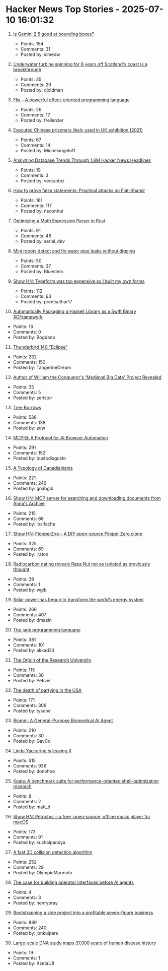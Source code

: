 # Hacker News Top Stories - 2025-07-10 16:01:32

1. [Is Gemini 2.5 good at bounding boxes?](https://simedw.com/2025/07/10/gemini-bounding-boxes/)
   - Points: 154
   - Comments: 31
   - Posted by: simedw

2. [Underwater turbine spinning for 6 years off Scotland's coast is a breakthrough](https://apnews.com/article/tidal-energy-turbine-marine-meygen-scotland-ffff3a7082205b33b612a1417e1ec6d6)
   - Points: 35
   - Comments: 29
   - Posted by: djoldman

3. [Flix – A powerful effect-oriented programming language](https://flix.dev/)
   - Points: 26
   - Comments: 17
   - Posted by: freilanzer

4. [Executed Chinese prisoners likely used in UK exhibition (2021)](https://www.theartnewspaper.com/2021/01/25/executed-chinese-prisoners-likely-used-in-uk-exhibition)
   - Points: 67
   - Comments: 14
   - Posted by: Michelangelo11

5. [Analyzing Database Trends Through 1.8M Hacker News Headlines](https://camelai.com/blog/hn-database-hype/)
   - Points: 19
   - Comments: 3
   - Posted by: vercantez

6. [How to prove false statements: Practical attacks on Fiat-Shamir](https://www.quantamagazine.org/computer-scientists-figure-out-how-to-prove-lies-20250709/)
   - Points: 161
   - Comments: 117
   - Posted by: nsoonhui

7. [Optimizing a Math Expression Parser in Rust](https://rpallas.xyz/math-parser/)
   - Points: 91
   - Comments: 46
   - Posted by: serial_dev

8. [Mini robots detect and fix water pipe leaks without digging](https://www.foxnews.com/tech/mini-robots-detect-fix-water-pipe-leaks-without-digging)
   - Points: 50
   - Comments: 37
   - Posted by: Bluestein

9. [Show HN: Typeform was too expensive so I built my own forms](https://www.ikiform.com/)
   - Points: 112
   - Comments: 63
   - Posted by: preetsuthar17

10. [Automatically Packaging a Haskell Library as a Swift Binary XCFramework](https://alt-romes.github.io/posts/2025-07-05-packaging-a-haskell-library-as-a-swift-binary-xcframework.html)
   - Points: 16
   - Comments: 0
   - Posted by: Bogdanp

11. [Thunderbird 140 “Eclipse”](https://blog.thunderbird.net/2025/07/welcome-to-thunderbird-140-eclipse/)
   - Points: 232
   - Comments: 150
   - Posted by: TangerineDream

12. [Author of William the Conqueror's 'Medieval Big Data' Project Revealed](https://www.ox.ac.uk/news/2025-07-02-author-william-conqueror-s-medieval-big-data-project-revealed)
   - Points: 35
   - Comments: 5
   - Posted by: zeristor

13. [Tree Borrows](https://plf.inf.ethz.ch/research/pldi25-tree-borrows.html)
   - Points: 538
   - Comments: 138
   - Posted by: zdw

14. [MCP-B: A Protocol for AI Browser Automation](https://mcp-b.ai/)
   - Points: 291
   - Comments: 152
   - Posted by: bustodisgusto

15. [A Typology of Canadianisms](https://dchp.arts.ubc.ca/how-to-use)
   - Points: 221
   - Comments: 246
   - Posted by: gnabgib

16. [Show HN: MCP server for searching and downloading documents from Anna's Archive](https://github.com/iosifache/annas-mcp)
   - Points: 215
   - Comments: 66
   - Posted by: iosifache

17. [Show HN: FlopperZiro – A DIY open-source Flipper Zero clone](https://github.com/lraton/FlopperZiro)
   - Points: 325
   - Comments: 69
   - Posted by: iraton

18. [Radiocarbon dating reveals Rapa Nui not as isolated as previously thought](https://phys.org/news/2025-06-radiocarbon-dating-reveals-rapa-nui.html)
   - Points: 39
   - Comments: 1
   - Posted by: wglb

19. [Solar power has begun to transform the world’s energy system](https://www.newyorker.com/news/annals-of-a-warming-planet/46-billion-years-on-the-sun-is-having-a-moment)
   - Points: 266
   - Comments: 407
   - Posted by: dmazin

20. [The jank programming language](https://jank-lang.org/)
   - Points: 381
   - Comments: 101
   - Posted by: akkad33

21. [The Origin of the Research University](https://asteriskmag.com/issues/10/the-origin-of-the-research-university)
   - Points: 115
   - Comments: 30
   - Posted by: Petiver

22. [The death of partying in the USA](https://www.derekthompson.org/p/the-death-of-partying-in-the-usaand)
   - Points: 171
   - Comments: 306
   - Posted by: tysone

23. [Biomni: A General-Purpose Biomedical AI Agent](https://github.com/snap-stanford/Biomni)
   - Points: 210
   - Comments: 30
   - Posted by: GavCo

24. [Linda Yaccarino is leaving X](https://www.nytimes.com/2025/07/09/technology/linda-yaccarino-x-steps-down.html)
   - Points: 515
   - Comments: 936
   - Posted by: donohoe

25. [Koala: A benchmark suite for performance-oriented shell-optimization research](https://github.com/kbensh/koala)
   - Points: 8
   - Comments: 2
   - Posted by: matt_d

26. [Show HN: Petrichor – a free, open-source, offline music player for macOS](https://github.com/kushalpandya/Petrichor)
   - Points: 173
   - Comments: 91
   - Posted by: kushalpandya

27. [A fast 3D collision detection algorithm](https://cairno.substack.com/p/improvements-to-the-separating-axis)
   - Points: 252
   - Comments: 29
   - Posted by: OlympicMarmoto

28. [The case for building operator interfaces before AI agents](https://www.henrypray.com/writings/the-only-saas-feature-you-should-be-building)
   - Points: 4
   - Comments: 3
   - Posted by: henrypray

29. [Bootstrapping a side project into a profitable seven-figure business](https://projectionlab.com/blog/we-reached-1m-arr-with-zero-funding)
   - Points: 889
   - Comments: 240
   - Posted by: jonkuipers

30. [Large-scale DNA study maps 37,000 years of human disease history](https://www.cam.ac.uk/research/news/large-scale-dna-study-maps-37000-years-of-human-disease-history)
   - Points: 19
   - Comments: 1
   - Posted by: XzetaU8

